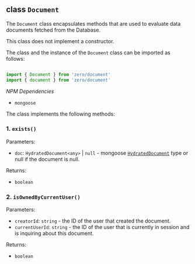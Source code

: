 ## class `Document`

The `Document` class encapsulates methods that are used to evaluate data documents fetched from the Database. 

This class does not implement a constructor.

The class and the instance of the `Document` class can be imported as follows:

```typescript

import { Document } from 'zero/document'
import { document } from 'zero/document'

```

*NPM Dependencies*
* `mongoose`

The class implements the following methods:

### 1. `exists()`

Parameters:
* `doc`: `HydratedDocument<any>` | `null` -  mongoose [`HydratedDocument`](https://mongoosejs.com/docs/typescript.html) type or null if the document is null.

Returns:
* `boolean`

### 2. `isOwnedByCurrentUser()`

Parameters:
* `creatorId`: `string` -  the ID of the user that created the document.
* `currentUserId`: `string` - the ID of the user that is currently in session and is inquiring about this document.

Returns:
* `boolean`